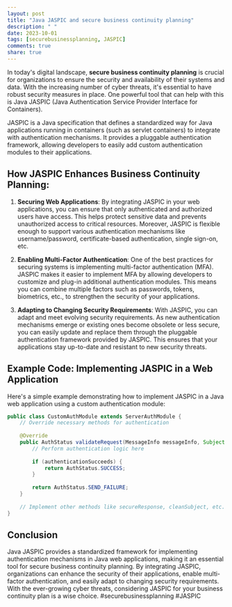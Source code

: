 ```yaml
---
layout: post
title: "Java JASPIC and secure business continuity planning"
description: " "
date: 2023-10-01
tags: [securebusinessplanning, JASPIC]
comments: true
share: true
---
```


In today's digital landscape, **secure business continuity planning** is crucial for organizations to ensure the security and availability of their systems and data. With the increasing number of cyber threats, it's essential to have robust security measures in place. One powerful tool that can help with this is Java JASPIC (Java Authentication Service Provider Interface for Containers). 

JASPIC is a Java specification that defines a standardized way for Java applications running in containers (such as servlet containers) to integrate with authentication mechanisms. It provides a pluggable authentication framework, allowing developers to easily add custom authentication modules to their applications. 

## How JASPIC Enhances Business Continuity Planning:

1. **Securing Web Applications**: By integrating JASPIC in your web applications, you can ensure that only authenticated and authorized users have access. This helps protect sensitive data and prevents unauthorized access to critical resources. Moreover, JASPIC is flexible enough to support various authentication mechanisms like username/password, certificate-based authentication, single sign-on, etc.

2. **Enabling Multi-Factor Authentication**: One of the best practices for securing systems is implementing multi-factor authentication (MFA). JASPIC makes it easier to implement MFA by allowing developers to customize and plug-in additional authentication modules. This means you can combine multiple factors such as passwords, tokens, biometrics, etc., to strengthen the security of your applications.

3. **Adapting to Changing Security Requirements**: With JASPIC, you can adapt and meet evolving security requirements. As new authentication mechanisms emerge or existing ones become obsolete or less secure, you can easily update and replace them through the pluggable authentication framework provided by JASPIC. This ensures that your applications stay up-to-date and resistant to new security threats.

## Example Code: Implementing JASPIC in a Web Application

Here's a simple example demonstrating how to implement JASPIC in a Java web application using a custom authentication module:

```java
public class CustomAuthModule extends ServerAuthModule {
    // Override necessary methods for authentication
    
    @Override
    public AuthStatus validateRequest(MessageInfo messageInfo, Subject clientSubject, Subject serviceSubject) throws AuthException {
        // Perform authentication logic here
        
        if (authenticationSucceeds) {
            return AuthStatus.SUCCESS;
        }
        
        return AuthStatus.SEND_FAILURE;
    }
    
    // Implement other methods like secureResponse, cleanSubject, etc.
}
```

## Conclusion

Java JASPIC provides a standardized framework for implementing authentication mechanisms in Java web applications, making it an essential tool for secure business continuity planning. By integrating JASPIC, organizations can enhance the security of their applications, enable multi-factor authentication, and easily adapt to changing security requirements. With the ever-growing cyber threats, considering JASPIC for your business continuity plan is a wise choice. #securebusinessplanning #JASPIC